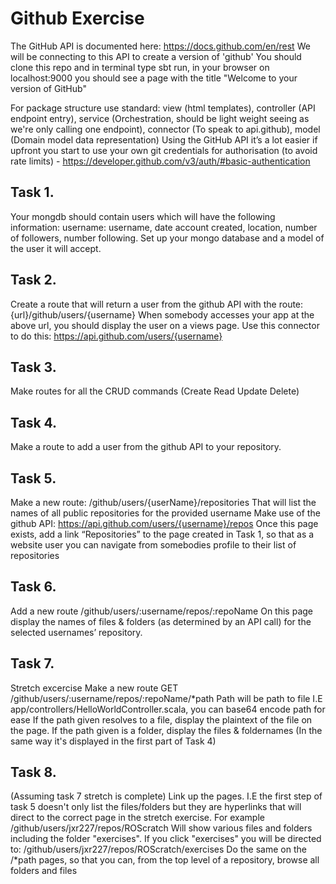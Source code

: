 # Github Exercise
 The GitHub API is documented here: https://docs.github.com/en/rest
 We will be connecting to this API to create a version of 'github'
 You should clone this repo and in terminal type sbt run, in your browser on localhost:9000 you should see a page with the title "Welcome to your version   of GitHub"
 
  For package structure use standard: view (html templates), controller (API endpoint entry), service (Orchestration, should be light weight seeing as    we're only calling one endpoint), connector (To speak to api.github), model (Domain model data representation)
 Using the GitHub API it’s a lot easier if upfront you start to use your own git credentials for authorisation (to avoid rate limits) -    https://developer.github.com/v3/auth/#basic-authentication 
 
## Task 1.
 Your mongdb should contain users which will have the following information: username: username, date account created, location,   number of followers, number following.
 Set up your mongo database and a model of the user it will accept.
 
 ## Task 2.
 Create a route that will return a user from the github API with the route:
 {url}/github/users/{username}
 When somebody accesses your app at the above url, you should display the user on a views page. 
 Use this connector to do this:
 https://api.github.com/users/{username}

## Task 3.
 Make routes for all the CRUD commands (Create Read Update Delete)
 
 ## Task 4.
  Make a route to add a user from the github API to your repository.
 
 ## Task 5.
  Make a  new route: /github/users/{userName}/repositories That will list the names of all public repositories for the provided username
  Make use of the github API: https://api.github.com/users/{username}/repos
  Once this page exists, add a link “Repositories” to the page created in Task 1, so that as a website user you can navigate from somebodies profile to    their list of repositories
 
## Task 6.
 Add a new route /github/users/:username/repos/:repoName
 On this page display the names of files & folders (as determined by an API call) for the selected usernames’ repository.
 
 ## Task 7.
  Stretch excercise Make a new route GET /github/users/:username/repos/:repoName/*path
  Path will be path to file I.E app/controllers/HelloWorldController.scala, you can base64 encode path for ease
  If the path given resolves to a file, display the plaintext of the file on the page.
  If the path given is a folder, display the files & foldernames (In the same way it's displayed in the first part of Task 4)
## Task 8. 
 (Assuming task 7 stretch is complete)
 Link up the pages. I.E the first step of task 5 doesn't only list the files/folders but they are hyperlinks that will direct to the correct page in the  stretch exercise.
 For example /github/users/jxr227/repos/ROScratch  Will show various files and folders including the folder "exercises". If you click "exercises" you  will be directed to:
 /github/users/jxr227/repos/ROScratch/exercises
 Do the same on the /*path pages, so that you can, from the top level of a repository, browse all folders and files
